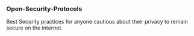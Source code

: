 ### Open-Security-Protocols
Best Security practices for anyone cautious about their privacy to remain secure on the internet.
